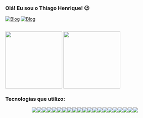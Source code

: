 ### Olá! Eu sou o Thiago Henrique! 😉

[![Blog](https://img.shields.io/badge/Instagram-E4405F?style=for-the-badge&logo=instagram&logoColor=white)](https://www.instagram.com/thiago.hf_/) 
[![Blog](https://img.shields.io/badge/LinkedIn-0077B5?style=for-the-badge&logo=linkedin&logoColor=white)](https://www.linkedin.com/in/thiago-henrique-figueredo-de-oliveira-6a67372b6//)


<div style="display: inline_block"><br/>
    <img align="center" height="180em" src="https://github-readme-stats.vercel.app/api?username=anuraghazra&show_icons=true&theme=dark" />
    <img align="center" height="180em" src="https://github-readme-stats.vercel.app/api/top-langs/?username=anuraghazra&layout=compact&theme=dark" />
</div>

### Tecnologias que utilizo:

<div style="display: flex; justify-content: center; align-itens:center;"><br/>
    <img align="center" src="https://img.shields.io/badge/Visual_Studio_Code-0078D4?style=for-the-badge&logo=visual%20studio%20code&logoColor=white" />
    <img align="center" src="https://img.shields.io/badge/HTML5-E34F26?style=for-the-badge&logo=html5&logoColor=white" />
    <img align="center" src="https://img.shields.io/badge/CSS3-1572B6?style=for-the-badge&logo=css3&logoColor=white" />
    <img align="center" src="https://img.shields.io/badge/C-00599C?style=for-the-badge&logo=c&logoColor=white" />
    <img align="center" src="https://img.shields.io/badge/Express.js-404D59?style=for-the-badge" />
    <img align="center" src="https://img.shields.io/badge/React_Native-20232A?style=for-the-badge&logo=react&logoColor=61DAFB" />
    <img align="center" src="https://img.shields.io/badge/Expo-1B1F23?style=for-the-badge&logo=expo&logoColor=white" />
    <img align="center" src="https://img.shields.io/badge/Bootstrap-563D7C?style=for-the-badge&logo=bootstrap&logoColor=white" />
    <img align="center" src="https://img.shields.io/badge/sequelize-323330?style=for-the-badge&logo=sequelize&logoColor=blue" />
    <img align="center" src="https://img.shields.io/badge/JavaScript-323330?style=for-the-badge&logo=javascript&logoColor=F7DF1E" />
    <img align="center" src="https://img.shields.io/badge/MySQL-00000F?style=for-the-badge&logo=mysql&logoColor=white" />
    <img align="center" src="https://img.shields.io/badge/Node.js-43853D?style=for-the-badge&logo=node.js&logoColor=white" />
    <img align="center" src="https://img.shields.io/badge/Node.js-43853D?style=for-the-badge&logo=node.js&logoColor=white" />
    <img align="center" src="https://img.shields.io/badge/Figma-F24E1E?style=for-the-badge&logo=figma&logoColor=white" />
    <img align="center" src="https://img.shields.io/badge/shadcn%2Fui-000000?style=for-the-badge&logo=shadcnui&logoColor=white" />
    <img align="center" src="https://img.shields.io/badge/Tailwind_CSS-38B2AC?style=for-the-badge&logo=tailwind-css&logoColor=white" />
    <img align="center" src="https://img.shields.io/badge/next%20js-000000?style=for-the-badge&logo=nextdotjs&logoColor=white" />
    <img align="center" src="https://img.shields.io/badge/Android_Studio-3DDC84?style=for-the-badge&logo=android-studio&logoColor=white" />
    <img align="center" src="https://img.shields.io/badge/Python-FFD43B?style=for-the-badge&logo=python&logoColor=blue" />
    <img align="center" src="https://img.shields.io/badge/TypeScript-007ACC?style=for-the-badge&logo=typescript&logoColor=white" />
    <img align="center" src="https://img.shields.io/badge/GIT-E44C30?style=for-the-badge&logo=git&logoColor=white" /> 
</div>

